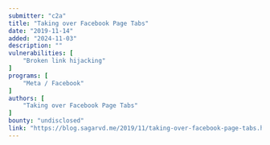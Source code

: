 ```yaml
---
submitter: "c2a"
title: "Taking over Facebook Page Tabs"
date: "2019-11-14"
added: "2024-11-03"
description: ""
vulnerabilities: [
    "Broken link hijacking"
]
programs: [
    "Meta / Facebook"
]
authors: [
    "Taking over Facebook Page Tabs"
]
bounty: "undisclosed"
link: "https://blog.sagarvd.me/2019/11/taking-over-facebook-page-tabs.html"
---
```




